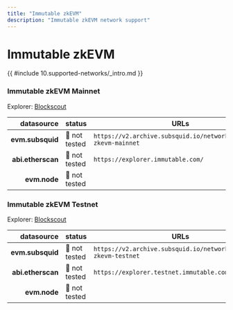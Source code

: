 ```yaml
---
title: "Immutable zkEVM"
description: "Immutable zkEVM network support"
---
```


# Immutable zkEVM

{{ #include 10.supported-networks/_intro.md }}

### Immutable zkEVM Mainnet

Explorer: [Blockscout](https://explorer.immutable.com/)

|        datasource | status        | URLs                                                             |
| -----------------:|:------------- | ---------------------------------------------------------------- |
|  **evm.subsquid** | 🤔 not tested | `https://v2.archive.subsquid.io/network/immutable-zkevm-mainnet` |
| **abi.etherscan** | 🤔 not tested | `https://explorer.immutable.com/`                                |
|      **evm.node** | 🤔 not tested |                                                                  |

### Immutable zkEVM Testnet

Explorer: [Blockscout](https://explorer.testnet.immutable.com/)

|        datasource | status        | URLs                                                             |
| -----------------:|:------------- | ---------------------------------------------------------------- |
|  **evm.subsquid** | 🤔 not tested | `https://v2.archive.subsquid.io/network/immutable-zkevm-testnet` |
| **abi.etherscan** | 🤔 not tested | `https://explorer.testnet.immutable.com/api`                     |
|      **evm.node** | 🤔 not tested |                                                                  |
